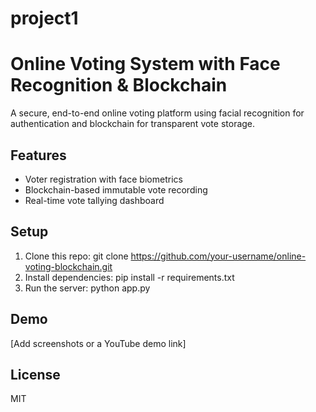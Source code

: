 # project1
# Online Voting System with Face Recognition & Blockchain

A secure, end-to-end online voting platform using facial recognition for authentication and blockchain for transparent vote storage.

## Features
- Voter registration with face biometrics
- Blockchain-based immutable vote recording
- Real-time vote tallying dashboard

## Setup
1. Clone this repo: git clone https://github.com/your-username/online-voting-blockchain.git
2. Install dependencies: pip install -r requirements.txt
3. Run the server: python app.py

## Demo
[Add screenshots or a YouTube demo link]

## License
MIT
